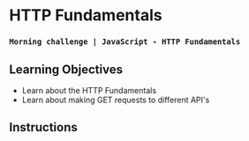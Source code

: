 # HTTP Fundamentals
### `Morning challenge | JavaScript - HTTP Fundamentals`

## Learning Objectives
- Learn about the HTTP Fundamentals
- Learn about making GET requests to different API's

## Instructions
<!-- write walkthrough notes and setup notes here for the student. -->